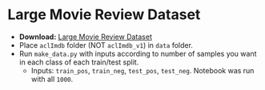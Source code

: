# Large Movie Review Dataset

- **Download:** [Large Movie Review Dataset](https://ai.stanford.edu/~amaas/data/sentiment)
- Place `aclImdb` folder (NOT `aclImdb_v1`) in `data` folder.
- Run `make_data.py` with inputs according to number of samples you want in each class of each train/test split.
  - Inputs: `train_pos`, `train_neg`, `test_pos`, `test_neg`. Notebook was run with all `1000`.

